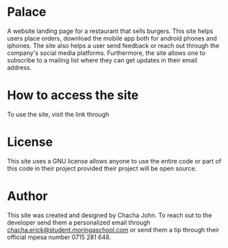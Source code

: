 # Palace
A website landing page for a restaurant that sells burgers. This site helps users place orders, download the mobile app both for android phones and iphones. The site also helps a user send feedback or reach out through the company's social media platforms.
Furthermore, the site allows one to subscribe to a mailing list where they can get updates in their email address.

# How to access the site
To use the site, visit the link through

# License
This site uses a GNU license allows anyone to use the entire code or part of this code in their project provided their project will be open source.

# Author
This site was created and designed by Chacha John. To reach out to the developer send them a personalized email through chacha.erick@student.moringaschool.com or send them a tip through their official mpesa number 0715 281 648.


